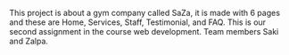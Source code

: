 This project is about a gym company called SaZa, it is made with 6 pages and these are Home, Services, Staff, Testimonial, and FAQ. This is our second assignment in the course web development. Team members Saki and Zalpa.
